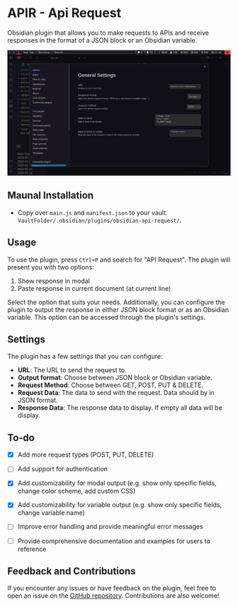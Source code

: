 # APIR - Api Request

Obsidian plugin that allows you to make requests to APIs and receive responses in the format of a JSON block or an Obsidian variable. 

![conf_img](config_img.png)

## Maunal Installation

- Copy over `main.js` and `manifest.json` to your vault. `VaultFolder/.obsidian/plugins/obsidian-api-request/`.

## Usage

To use the plugin, press `Ctrl+P` and search for "API Request". The plugin will present you with two options:

1. Show response in modal
2. Paste response in current document (at current line)

Select the option that suits your needs. Additionally, you can configure the plugin to output the response in either JSON block format or as an Obsidian variable. This option can be accessed through the plugin's settings.

## Settings

The plugin has a few settings that you can configure:

- **URL**: The URL to send the request to.
- **Output format**: Choose between JSON block or Obsidian variable.
- **Request Method**: Choose between GET, POST, PUT & DELETE.
- **Request Data**: The data to send with the request. Data should by in JSON format.
- **Response Data**: The response data to display. If empty all data will be display.

## To-do

- [x] Add more request types (POST, PUT, DELETE)
- [ ] Add support for authentication
- [x] Add customizability for modal output (e.g. show only specific fields, change color scheme, add custom CSS)
- [x] Add customizability for variable output (e.g. show only specific fields, change variable name)
- [ ] Improve error handling and provide meaningful error messages
- [ ] Provide comprehensive documentation and examples for users to reference


## Feedback and Contributions

If you encounter any issues or have feedback on the plugin, feel free to open an issue on the [GitHub repository](https://github.com/Rooyca/obsidian-api-request). Contributions are also welcome!
